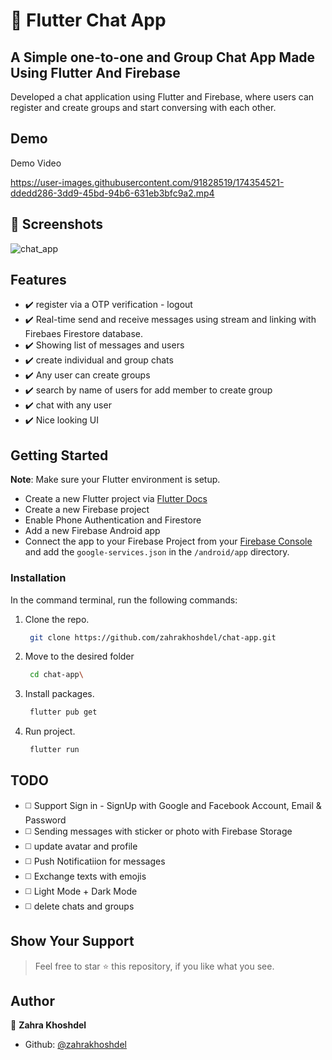 # :speech_balloon: Flutter Chat App

## A Simple one-to-one and Group Chat App Made Using Flutter And Firebase

Developed a chat application using Flutter and Firebase, where users can register and create groups and start conversing with each other.


## Demo

Demo Video


https://user-images.githubusercontent.com/91828519/174354521-ddedd286-3dd9-45bd-94b6-631eb3bfc9a2.mp4



## :iphone: Screenshots

![chat_app](https://user-images.githubusercontent.com/91828519/163857405-04288f8c-910e-4d98-a4ee-a9b527fc4016.png)


## Features

* :heavy_check_mark: register via a OTP verification - logout
* :heavy_check_mark: Real-time send and receive messages using stream and linking with Firebaes Firestore database.
* :heavy_check_mark: Showing list of messages and users
* :heavy_check_mark: create individual and group chats
* :heavy_check_mark: Any user can create groups
* :heavy_check_mark: search by name of users for add member to create group
* :heavy_check_mark: chat with any user
* :heavy_check_mark: Nice looking UI 


## Getting Started

**Note**: Make sure your Flutter environment is setup.
- Create a new Flutter project via [Flutter Docs](https://docs.flutter.dev/get-started/install)
- Create a new Firebase project
- Enable Phone Authentication and Firestore
- Add a new Firebase Android app
- Connect the app to your Firebase Project from your [Firebase Console](https://console.firebase.google) and add the `google-services.json` in the `/android/app` directory. 

### Installation

In the command terminal, run the following commands:

1. Clone the repo.
    ```sh
     git clone https://github.com/zahrakhoshdel/chat-app.git
    ```
2. Move to the desired folder
    ```sh
     cd chat-app\
    ```
2. Install packages.
    ```sh
     flutter pub get
    ```
4. Run project.
    ```sh
     flutter run
    ```

## TODO

- :white_medium_square: Support Sign in - SignUp with Google and Facebook Account, Email & Password
- :white_medium_square: Sending messages with sticker or photo with Firebase Storage
- :white_medium_square: update avatar and profile
- :white_medium_square: Push Notificatiion for messages
- :white_medium_square: Exchange texts with emojis
- :white_medium_square: Light Mode + Dark Mode 
- :white_medium_square: delete chats and groups


## Show Your Support

> Feel free to star ⭐ this repository, if you like what you see.

## Author

👤 **Zahra Khoshdel**

- Github: [@zahrakhoshdel](https://github.com/zahrakhoshdel "zahrakhoshdel")

